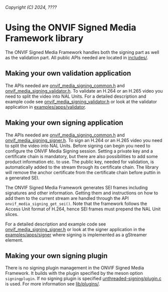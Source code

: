 *Copyright (C) 2024, ????*

# Using the ONVIF Signed Media Framework library
The ONVIF Signed Media Framework handles both the signing part as well as the validation
part. All public APIs needed are located in [includes/](./includes/).

## Making your own validation application
The APIs needed are
[onvif_media_signing_common.h](./includes/onvif_media_signing_common.h) and
[onvif_media_signing_validator.h](./includes/onvif_media_signing_validator.h).
To validate an H.264 or an H.265 video you need to split the video into NAL Units. For a
detailed description and example code see
[onvif_media_signing_validator.h](./includes/onvif_media_signing_validator.h) or look at
the validator application in [examples/apps/validator](../../examples/apps/validator/).

## Making your own signing application
The APIs needed are
[onvif_media_signing_common.h](./includes/onvif_media_signing_common.h) and
[onvif_media_signing_signer.h](./includes/onvif_media_signing_signer.h).
To sign an H.264 or an H.265 video you need to split the video into NAL Units. Before
signing can begin you need to configure the ONVIF Media Signing session. Setting a private
key and a certificate chain is mandatory, but there are also possibilities to add some
product information etc. to use. The public key, needed for validation, is automatically
added to the stream through its certificate chain. The library will remove the anchor
certificate from the certificate chain before puttin in a generated SEI.

The ONVIF Signed Media Framework generates SEI frames including signatures and other
information. Getting them and instructions on how to add them to the current stream are
handled through the API `onvif_media_signing_get_sei()`. Note that the framework follows
the Access Unit format of H.264, hence SEI frames must prepend the NAL Unit slices.

For a detailed description and example code see
[onvif_media_signing_signer.h](./includes/onvif_media_signing_signer.h) or look at the
signer application in the
[examples/apps/signer](../../examples/apps/signer/) where signing is implemented as a
gStreamer element.

## Making your own signing plugin
There is no signing plugin management in the ONVIF Signed Media Framework. It builds with
the plugin specified by the meson option `signingplugin`. If no signing plugin is
specified [unthreaded-signing/plugin.c](../plugins/unthreaded-signing/plugin.c) is used.
For more information see [lib/plugins/](../plugins/).

